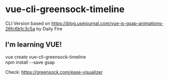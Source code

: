 # vue-cli-greensock-timeline
CLI Version based on https://blog.usejournal.com/vue-js-gsap-animations-26fc6b1c3c5a by Daily Fire

I'm learning VUE!
-----------------
vue create vue-cli-greensock-timeline<br>
npm install --save gsap

Check:
https://greensock.com/ease-visualizer